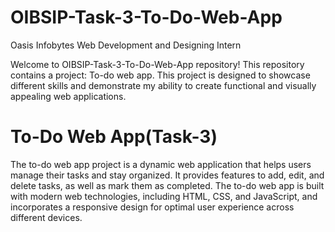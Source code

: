 # OIBSIP-Task-3-To-Do-Web-App

Oasis Infobytes Web Development and Designing Intern

Welcome to OIBSIP-Task-3-To-Do-Web-App repository! This repository contains a project: To-do web app. This project is designed to showcase different skills and demonstrate my ability to create functional and visually appealing web applications.

# To-Do Web App(Task-3)

The to-do web app project is a dynamic web application that helps users manage their tasks and stay organized. It provides features to add, edit, and delete tasks, as well as mark them as completed. The to-do web app is built with modern web technologies, including HTML, CSS, and JavaScript, and incorporates a responsive design for optimal user experience across different devices.
